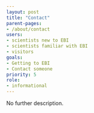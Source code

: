 ```yaml
---
layout: post
title: "Contact"
parent-pages:
- /about/contact
users:
- scientists new to EBI
- scientists familiar with EBI
- visitors
goals:
- Getting to EBI
- Contact someone
priority: 5
role:
- informational
---
```


No further description.
